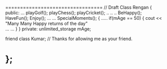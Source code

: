 =================================
// Draft
Class Rengan
{
public:
	...
	playGolf();
	playChess();
	playCricket();
	..
	..
	..
	BeHappy();
	HaveFun();
	Enjoy();
	...
	...
	SpecialMoments();
	{
		..... 
		if(mAge == 50) {
			cout << "Many Many Happy returns of the day"  
			...
			...
		}
	}
private:
	unlimited_storage mAge;

friend class Kumar;  // Thanks for allowing me as your friend.

};
=================================
